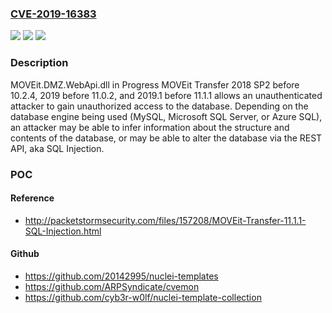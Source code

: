 ### [CVE-2019-16383](https://cve.mitre.org/cgi-bin/cvename.cgi?name=CVE-2019-16383)
![](https://img.shields.io/static/v1?label=Product&message=n%2Fa&color=blue)
![](https://img.shields.io/static/v1?label=Version&message=n%2Fa&color=blue)
![](https://img.shields.io/static/v1?label=Vulnerability&message=n%2Fa&color=brighgreen)

### Description

MOVEit.DMZ.WebApi.dll in Progress MOVEit Transfer 2018 SP2 before 10.2.4, 2019 before 11.0.2, and 2019.1 before 11.1.1 allows an unauthenticated attacker to gain unauthorized access to the database. Depending on the database engine being used (MySQL, Microsoft SQL Server, or Azure SQL), an attacker may be able to infer information about the structure and contents of the database, or may be able to alter the database via the REST API, aka SQL Injection.

### POC

#### Reference
- http://packetstormsecurity.com/files/157208/MOVEit-Transfer-11.1.1-SQL-Injection.html

#### Github
- https://github.com/20142995/nuclei-templates
- https://github.com/ARPSyndicate/cvemon
- https://github.com/cyb3r-w0lf/nuclei-template-collection

